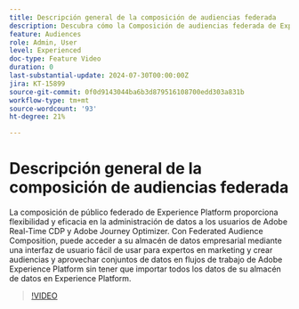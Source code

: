 ```yaml
---
title: Descripción general de la composición de audiencias federada
description: Descubra cómo la Composición de audiencias federada de Experience Platform proporciona a los usuarios de Adobe Real-Time CDP y Adobe Journey Optimizer flexibilidad y eficacia en la administración de datos.
feature: Audiences
role: Admin, User
level: Experienced
doc-type: Feature Video
duration: 0
last-substantial-update: 2024-07-30T00:00:00Z
jira: KT-15899
source-git-commit: 0f0d9143044ba6b3d879516108700edd303a831b
workflow-type: tm+mt
source-wordcount: '93'
ht-degree: 21%

---
```



# Descripción general de la composición de audiencias federada

La composición de público federado de Experience Platform proporciona flexibilidad y eficacia en la administración de datos a los usuarios de Adobe Real-Time CDP y Adobe Journey Optimizer. Con Federated Audience Composition, puede acceder a su almacén de datos empresarial mediante una interfaz de usuario fácil de usar para expertos en marketing y crear audiencias y aprovechar conjuntos de datos en flujos de trabajo de Adobe Experience Platform sin tener que importar todos los datos de su almacén de datos en Experience Platform.

>[!VIDEO](https://video.tv.adobe.com/v/3432261/?learn=on)
